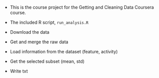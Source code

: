 * This is the course project for the Getting and Cleaning Data Coursera course.
* The included R script, `run_analysis.R`

* Download the data
* Get and merge the raw data
* Load information from the dataset (feature, activity)
* Get the selected subset (mean, std)
* Write txt
